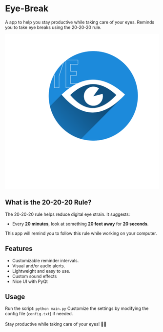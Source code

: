 # Eye-Break
A app to help you stay productive while taking care of your eyes. Reminds you to take eye breaks using the 20-20-20 rule.

![Eye Break Thumbnail](https://raw.githubusercontent.com/22yeets22/Eye-Break/refs/heads/main/thumbnail.png)

## What is the 20-20-20 Rule?
The 20-20-20 rule helps reduce digital eye strain. It suggests:  
- Every **20 minutes**, look at something **20 feet away** for **20 seconds**.  

This app will remind you to follow this rule while working on your computer.

## Features
- Customizable reminder intervals.  
- Visual and/or audio alerts.  
- Lightweight and easy to use.
- Custom sound effects
- Nice UI with PyQt

## Usage
Run the script:
`python main.py`
Customize the settings by modifying the config file (`config.txt`) if needed.
<br /><br />
Stay productive while taking care of your eyes! 👀✨
